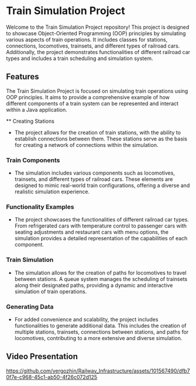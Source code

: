 # Train Simulation Project

Welcome to the Train Simulation Project repository! This project is designed to showcase Object-Oriented Programming (OOP) principles by simulating various aspects of train 
operations. It includes classes for stations, connections, locomotives, trainsets, and different types of railroad cars. Additionally, the project demonstrates functionalities of 
different railroad car types and includes a train scheduling and simulation system.

## Features
The Train Simulation Project is focused on simulating train operations using OOP principles. It aims to provide a comprehensive example of how different components of a train system can be represented and interact within a Java application.

** Creating Stations
- The project allows for the creation of train stations, with the ability to establish connections between them. These stations serve as the basis for creating a network of connections within the simulation.

### Train Components
- The simulation includes various components such as locomotives, trainsets, and different types of railroad cars. These elements are designed to mimic real-world train configurations, offering a diverse and realistic simulation experience.

### Functionality Examples
- The project showcases the functionalities of different railroad car types. From refrigerated cars with temperature control to passenger cars with seating adjustments and restaurant cars with menu options, the simulation provides a detailed representation of the capabilities of each component.

### Train Simulation
- The simulation allows for the creation of paths for locomotives to travel between stations. A queue system manages the scheduling of trainsets along their designated paths, providing a dynamic and interactive simulation of train operations.

### Generating Data
- For added convenience and scalability, the project includes functionalities to generate additional data. This includes the creation of multiple stations, trainsets, connections between stations, and paths for locomotives, contributing to a more extensive and diverse simulation.

## Video Presentation
https://github.com/yergozhin/Railway_Infrastructure/assets/101567490/dfb70f7e-c968-45c1-ab50-4f26c072d125




